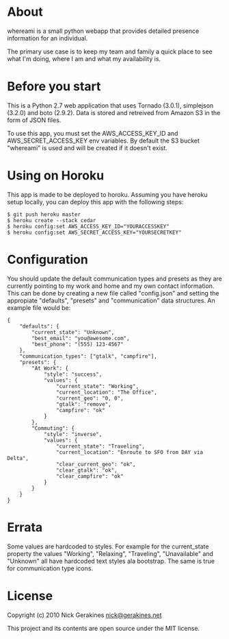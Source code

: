 # About

whereami is a small python webapp that provides detailed presence information for an individual.

The primary use case is to keep my team and family a quick place to see what I'm doing, where I am and what my availability is.

# Before you start

This is a Python 2.7 web application that uses Tornado (3.0.1), simplejson (3.2.0) and boto (2.9.2). Data is stored and retreived from Amazon S3 in the form of JSON files.

To use this app, you must set the AWS_ACCESS_KEY_ID and AWS_SECRET_ACCESS_KEY env variables. By default the S3 bucket "whereami" is used and will be created if it doesn't exist.

# Using on Horoku

This app is made to be deployed to horoku. Assuming you have heroku setup locally, you can deploy this app with the following steps:

	$ git push heroku master
	$ heroku create --stack cedar
    $ heroku config:set AWS_ACCESS_KEY_ID="YOURACCESSKEY"
    $ heroku config:set AWS_SECRET_ACCESS_KEY="YOURSECRETKEY"

# Configuration

You should update the default communication types and presets as they are currently pointing to my work and home and my own contact information. This can be done by creating a new file called "config.json" and setting the appropiate "defaults", "presets" and "communication" data structures. An example file would be:

	{
		"defaults": {
			"current_state": "Unknown",
			"best_email": "you@awesome.com",
			"best_phone": "(555) 123-4567"
		},
		"communication_types": ["gtalk", "campfire"],
		"presets": {
			"At Work": {
				"style": "success",
				"values": {
					"current_state": "Working",
					"current_location": "The Office",
					"current_geo": "0, 0",
					"gtalk": "remove",
					"campfire": "ok"
				}
			},
			"Commuting": {
				"style": "inverse",
				"values": {
					"current_state": "Traveling",
					"current_location": "Enroute to SFO from DAY via Delta",
					"clear_current_geo": "ok",
					"clear_gtalk": "ok",
					"clear_campfire": "ok"
				}
			}
		}
	}

# Errata

Some values are hardcoded to styles. For example for the current_state property the values "Working", "Relaxing", "Traveling", "Unavailable" and "Unknown" all have hardcoded text styles ala bootstrap. The same is true for communication type icons.

# License

Copyright (c) 2010 Nick Gerakines nick@gerakines.net

This project and its contents are open source under the MIT license.
